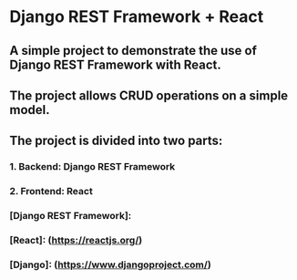 # Django REST Framework + React
## A simple project to demonstrate the use of Django REST Framework with React.
## The project allows CRUD operations on a simple model. 
## The project is divided into two parts:
### 1. Backend: Django REST Framework
### 2. Frontend: React


### [Django REST Framework]:
### [React]: (https://reactjs.org/)
### [Django]: (https://www.djangoproject.com/)
